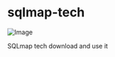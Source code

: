 # sqlmap-tech
![Image](https://cdn.discordapp.com/attachments/944771946250371102/992058023109476412/unknown.png)

SQLmap tech download and use it
